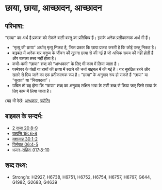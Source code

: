 # छाया, छाया, आच्छादन, आच्छादन #

## परिभाषा: ##

“छाया” का अर्थ है प्रकाश को रोकने वाली वस्तु का प्रतिबिम्ब हैं। इसके अनेक प्रतीकात्मक अर्थ भी हैं।

* “मृत्यु की छाया” अर्थात् मृत्यु निकट है, जिस प्रकार कि छाया प्रकट करती है कि कोई वस्तु निकट है।
* बाइबल में अनेक बार मनुष्य के जीवन की तुलना छाया से की गई है जो अधिक समय की नहीं होती है और उसका तत्त्व नहीं होता है।
* कभी-कभी “छाया” शब्द को “अन्धकार” के लिए भी काम में लिया जाता है।
* परमेश्वर के पंखों या हाथों की छाया में रखने की चर्चा बाइबल में की गई है। यह सुरक्षित रहने और खतरे से छिप जाने का एक प्रतीकात्मक रूप है। “छाया” के अनुवाद रूप हो सकते हैं “छाया” या “सुरक्षा” या “निरापदता”।
* उचित तो यह होगा कि “छाया” शब्द का अनुवाद लक्षित भाषा के उसी शब्द से किया जाए जिसे छाया के लिए काम में लिया जाता है।

(यह भी देखें: [अन्धकार](../other/darkness.md), [ज्योति](../other/light.md))

## बाइबल के सन्दर्भ: ##

* [2 राजा 20:8-9](rc://en/tn/help/2ki/20/08)
* [उत्पत्ति 19: 6-8](rc://en/tn/help/gen/19/06)
* [यशायाह 30:1-2](rc://en/tn/help/isa/30/01)
* [यिर्मयाह 06:4-5](rc://en/tn/help/jer/06/04)
* [भजन-संहिता 017:8-10](rc://en/tn/help/psa/017/008)

## शब्द तथ्य: ##

* Strong's: H2927, H6738, H6751, H6752, H6754, H6757, H6767, G644, G1982, G2683, G4639

